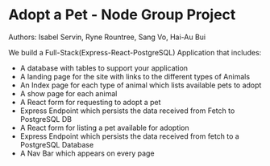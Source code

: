 # Adopt a Pet - Node Group Project

Authors: Isabel Servin, Ryne Rountree, Sang Vo, Hai-Au Bui

We build a Full-Stack(Express-React-PostgreSQL) Application that includes:

- A database with tables to support your application
- A landing page for the site with links to the different types of Animals
- An Index page for each type of animal which lists available pets to adopt
- A show page for each animal
- A React form for requesting to adopt a pet
- Express Endpoint which persists the data received from Fetch to PostgreSQL DB
- A React form for listing a pet available for adoption
- Express Endpoint which persists the data received from fetch to a PostgreSQL Database
- A Nav Bar which appears on every page

